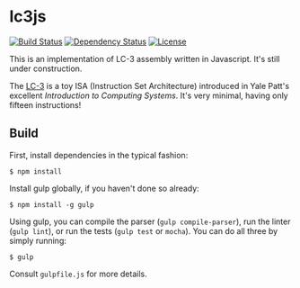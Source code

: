 # lc3js

[![Build Status](https://travis-ci.org/strburst/lc3js.svg?branch=master)](https://travis-ci.org/strburst/lc3js)
[![Dependency Status](https://david-dm.org/strburst/lc3js.svg)](https://david-dm.org/strburst/lc3js)
[![License](https://img.shields.io/github/license/strburst/lc3js.svg)](https://github.com/strburst/lc3js/blob/master/LICENSE)

This is an implementation of LC-3 assembly written in Javascript. It's still under construction.

The [LC-3](https://en.wikipedia.org/wiki/LC-3) is a toy ISA (Instruction Set Architecture) introduced in Yale Patt's excellent *Introduction to Computing Systems*. It's very minimal, having only fifteen instructions!

## Build

First, install dependencies in the typical fashion:

```
$ npm install
```

Install gulp globally, if you haven't done so already:

```
$ npm install -g gulp
```

Using gulp, you can compile the parser (`gulp compile-parser`), run the linter (`gulp lint`), or run the tests (`gulp test` or `mocha`). You can do all three by simply running:

```
$ gulp
```

Consult `gulpfile.js` for more details.
